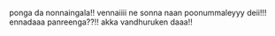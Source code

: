 ponga da nonnaingala!!
      vennaiiii ne sonna naan poonummaleyyy
deii!!! ennadaaa panreenga??!! akka vandhuruken daaa!! 
